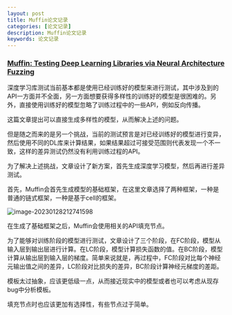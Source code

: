 ```yaml
---
layout: post
title: Muffin论文记录
categories: [论文记录]
description: Muffin论文记录
keywords: 论文记录
---
```




### [Muffin: Testing Deep Learning Libraries via Neural Architecture Fuzzing](../files/Muffin.pdf)

深度学习库测试当前基本都是使用已经训练好的模型来进行测试，其中涉及到的API一方面并不全面，另一方面想要获得多样性的训练好的模型是很困难的。另外，直接使用训练好的模型忽略了训练过程中的一些API，例如反向传播。

这篇文章提出可以直接生成多样性的模型，从而解决上述的问题。

但是随之而来的是另一个挑战，当前的测试预言是对已经训练好的模型进行变异，然后使用不同的DL库来计算结果，如果结果超过可接受范围则代表发现一个不一致，这样的差异测试仍然没有利用训练过程的API。

为了解决上述挑战，文章设计了新方案，首先生成深度学习模型，然后再进行差异测试。



首先，Muffin会首先生成模型的基础框架，在这里文章选择了两种框架，一种是普通的链式框架，一种是基于cell的框架。

![image-20230128212741598](https://ningmo.oss-cn-beijing.aliyuncs.com/img/image-20230128212741598.png)

在生成了基础框架之后，Muffin会使用相关的API填充节点。



为了能够对训练阶段的模型进行测试，文章设计了三个阶段，在FC阶段，模型从输入层到输出层进行计算。在LC阶段，模型计算损失函数的值。在BC阶段，模型计算从输出层到输入层的梯度。简单来说就是，再过程中，FC阶段对比每个神经元输出值之间的差异，LC阶段对比损失的差异，BC阶段计算神经元梯度的差距。



模板太过抽象，应该更低级一点，从而接近现实中的模型或者也可以考虑从现存bug中分析模板。

填充节点时也应该更加有选择性，有些节点过于简单。
